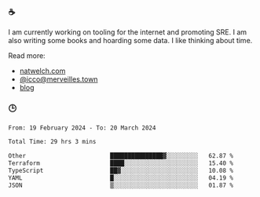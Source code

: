 ### ☕

I am currently working on tooling for the internet and promoting SRE. I am also writing some books and hoarding some data. I like thinking about time. 

Read more:

 - [natwelch.com](https://natwelch.com)
 - [@icco@merveilles.town](https://merveilles.town/@icco)
 - [blog](https://writing.natwelch.com)

### 🕒

<!--START_SECTION:waka-->

```txt
From: 19 February 2024 - To: 20 March 2024

Total Time: 29 hrs 3 mins

Other                        ███████████████▓░░░░░░░░░   62.87 %
Terraform                    ████░░░░░░░░░░░░░░░░░░░░░   15.40 %
TypeScript                   ██▓░░░░░░░░░░░░░░░░░░░░░░   10.08 %
YAML                         █░░░░░░░░░░░░░░░░░░░░░░░░   04.19 %
JSON                         ▒░░░░░░░░░░░░░░░░░░░░░░░░   01.87 %
```

<!--END_SECTION:waka-->
